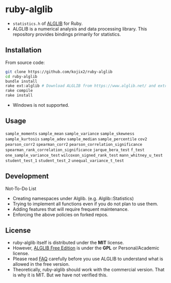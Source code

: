 # ruby-alglib

- `statistics.h` of [ALGLIB](https://www.alglib.net/) for Ruby.
- ALGLIB is a numerical analysis and data processing library. This repository provides bindings primarily for statistics.

## Installation

From source code:

```sh
git clone https://github.com/kojix2/ruby-alglib
cd ruby-alglib
bundle install
rake ext:alglib # Download ALGLIB from https://www.alglib.net/ and extract to ext/alglib.
rake compile
rake install
```

- Windows is not supported.

## Usage

`sample_moments` `sample_mean` `sample_variance` `sample_skewness` `sample_kurtosis` `sample_adev` `sample_median` `sample_percentile` `cov2` `pearson_corr2` `spearman_corr2` `pearson_correlation_significance` `spearman_rank_correlation_significance` `jarque_bera_test` `f_test` `one_sample_variance_test` `wilcoxon_signed_rank_test` `mann_whitney_u_test` `student_test_1` `student_test_2` `unequal_variance_t_test`

## Development

Not-To-Do List

- Creating namespaces under Alglib. (e.g. Alglib::Statistics)
- Trying to implement all functions even if you do not plan to use them.
- Adding features that will require frequent maintenance.
- Enforcing the above policies on forked repos.

## License

- ruby-alglib itself is distributed under the **MIT** license.
- However, [ALGLIB Free Edition](https://www.alglib.net/download.php) is under the **GPL** or Personal/Academic license.
- Please read [FAQ](https://www.alglib.net/faq.php) carefully before you use ALGLIB to understand what is allowed in the free version.
- Theoretically, ruby-alglib should work with the commercial version. That is why it is MIT. But we have not verified this.
